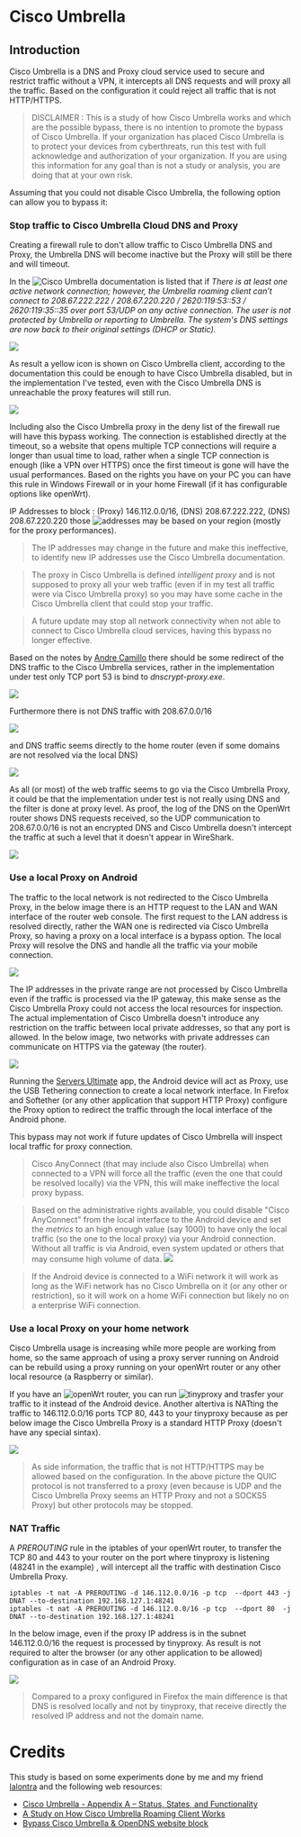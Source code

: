 # Cisco Umbrella

## Introduction

Cisco Umbrella is a DNS and Proxy cloud service used to secure and restrict traffic without a VPN, it intercepts all DNS requests and will proxy all the traffic. Based on the configuration it could reject all traffic that is not HTTP/HTTPS.

> DISCLAIMER : This is a study of how Cisco Umbrella works and which are the possible bypass, there is no intention to promote the bypass of Cisco Umbrella. If your organization has placed Cisco Umbrella is to protect your devices from cyberthreats, run this test with full acknowledge and authorization of your organization. 
> If you are using this information for any goal than is not a study or analysis, you are doing that at your own risk. 

Assuming that you could not disable Cisco Umbrella, the following option can allow you to bypass it:

### Stop traffic to Cisco Umbrella Cloud DNS and Proxy

Creating a firewall rule to don't allow traffic to Cisco Umbrella DNS and Proxy, the Umbrella DNS will become inactive but the Proxy will still be there and will timeout. 

In the ![Cisco Umbrella documentation](https://docs.umbrella.com/deployment-umbrella/docs/appx-a-status-and-functionality) is listed that if *There is at least one active network connection; however, the Umbrella roaming client can’t connect to 208.67.222.222 / 208.67.220.220 / 2620:119:53::53 / 2620:119:35::35 over port 53/UDP on any active connection. The user is not protected by Umbrella or reporting to Umbrella. The system's DNS settings are now back to their original settings (DHCP or Static).*

![](https://raw.githubusercontent.com/plinioseniore/cisco-umbrella-bypass/main/img/cisco_umbrella_status.PNG)

As result a yellow icon is shown on Cisco Umbrella client, according to the documentation this could be enough to have Cisco Umbrella disabled, but in the implementation I've tested, even with the Cisco Umbrella DNS is unreachable the proxy features will still run.

![](https://raw.githubusercontent.com/plinioseniore/cisco-umbrella-bypass/main/img/cisco_umbrella_dns_disabled.png)

Including also the Cisco Umbrella proxy in the deny list of the firewall rue will have this bypass working. The connection is established directly at the timeout, so a website that opens multiple TCP connections will require a longer than usual time to load, rather when a single TCP connection is enough (like a VPN over HTTPS) once the first timeout is gone will have the usual performances.
Based on the rights you have on your PC you can have this rule in Windows Firewall or in your home Firewall (if it has configurable options like openWrt).

IP Addresses to block : (Proxy) 146.112.0.0/16, (DNS) 208.67.222.222, (DNS) 208.67.220.220 those ![addresses](https://support.umbrella.com/hc/en-us/articles/230563527-Using-Umbrella-with-an-HTTP-proxy) may be based on your region (mostly for the proxy performances).

> The IP addresses may change in the future and make this ineffective, to identify new IP addresses use the Cisco Umbrella documentation.

> The proxy in Cisco Umbrella is defined *intelligent proxy* and is not supposed to proxy all your web traffic (even if in my test all traffic were via Cisco Umbrella proxy) so you may have some cache in the Cisco Umbrella client that could stop your traffic.

> A future update may stop all network connectivity when not able to connect to Cisco Umbrella cloud services, having this bypass no longer effective.

Based on the notes by [Andre Camillo](https://medium.com/swlh/a-study-on-how-cisco-umbrella-roaming-client-works-f3cd552c7112) there should be some redirect of the DNS traffic to the Cisco Umbrella services, rather in the implementation under test only TCP port 53 is bind to *dnscrypt-proxy.exe*.

![](https://github.com/plinioseniore/cisco-umbrella-bypass/blob/main/img/netstat.png?raw=true)

Furthermore there is not DNS traffic with 208.67.0.0/16

![](https://raw.githubusercontent.com/plinioseniore/cisco-umbrella-bypass/main/img/udp_probe.PNG)

and DNS traffic seems directly to the home router (even if some domains are not resolved via the local DNS)

![](https://raw.githubusercontent.com/plinioseniore/cisco-umbrella-bypass/main/img/dcs_requestes.PNG)

As all (or most) of the web traffic seems to go via the Cisco Umbrella Proxy, it could be that the implementation under test is not really using DNS and the filter is done at proxy level. As proof, the log of the DNS on the OpenWrt router shows DNS requests received, so the UDP communication to 208.67.0.0/16 is not an encrypted DNS and Cisco Umbrella doesn't intercept the traffic at such a level that it doesn't appear in WireShark.

![](https://raw.githubusercontent.com/plinioseniore/cisco-umbrella-bypass/main/img/openwrt_dns_log.PNG)


### Use a local Proxy on Android

The traffic to the local network is not redirected to the Cisco Umbrella Proxy, in the below image there is an HTTP request to the LAN and WAN interface of the router web console. The first request to the LAN address is resolved directly, rather the WAN one is redirected via Cisco Umbrella Proxy, so having a proxy on a local interface is a bypass option. The local Proxy will resolve the DNS and handle all the traffic via your mobile connection.

![](https://raw.githubusercontent.com/plinioseniore/cisco-umbrella-bypass/main/img/http_to_router_lan_wan_interface.png)

The IP addresses in the private range are not processed by Cisco Umbrella even if the traffic is processed via the IP gateway, this make sense as the Cisco Umbrella Proxy could not access the local resources for inspection. The actual implementation of Cisco Umbrella doesn't introduce any restriction on the traffic between local private addresses, so that any port is allowed. In the below image, two networks with private addresses can communicate on HTTPS via the gateway (the router).

![](https://raw.githubusercontent.com/plinioseniore/cisco-umbrella-bypass/main/img/local_address_multihop.png)

Running the [Servers Ultimate](https://www.google.com/search?client=firefox-b-d&q=servers+ultimate) app, the Android device will act as Proxy, use the USB Tethering connection to create a local network interface. In Firefox and Softether (or any other application that support HTTP Proxy) configure the Proxy option to redirect the traffic through the local interface of the Android phone.

This bypass may not work if future updates of Cisco Umbrella will inspect local traffic for proxy connection.

> Cisco AnyConnect (that may include also Cisco Umbrella) when connected to a VPN will force all the traffic (even the one that could be resolved locally) via the VPN, this will make ineffective the local proxy bypass.

> Based on the administrative rights available, you could disable "Cisco AnyConnect" from the local interface to the Android device and set the *metrics* to an high enough value (say 1000) to have only the local traffic (so the one to the local proxy) via your Android connection. Without all traffic is via Android, even system updated or others that may consume high volume of data.
> ![](https://raw.githubusercontent.com/plinioseniore/cisco-umbrella-bypass/main/img/tethering_interface_settings.PNG)

> If the Android device is connected to a WiFi network it will work as long as the WiFi network has no Cisco Umbrella on it (or any other or restriction), so it will work on a home WiFi connection but likely no on a enterprise WiFi connection.

### Use a local Proxy on your home network

Cisco Umbrella usage is increasing while more people are working from home, so the same approach of using a proxy server running on Android can be rebuild using a proxy running on your openWrt router or any other local resource (a Raspberry or similar).

If you have an ![openWrt](https://openwrt.org/) router, you can run ![tinyproxy](http://tinyproxy.github.io/) and trasfer your traffic to it instead of the Android device. Another altertiva is NATting the traffic to 146.112.0.0/16 ports TCP 80, 443 to your tinyproxy because as per below image the Cisco Umbrella Proxy is a standard HTTP Proxy (doesn't have any special sintax).

![](https://raw.githubusercontent.com/plinioseniore/cisco-umbrella-bypass/main/img/cisco_umbrella_proxy_443.PNG)

> As side information, the traffic that is not HTTP/HTTPS may be allowed based on the configuration. In the above picture the QUIC protocol is not transferred to a proxy (even because is UDP and the Cisco Umbrella Proxy seems an HTTP Proxy and not a SOCKS5 Proxy) but other protocols may be stopped.

### NAT Traffic

A *PREROUTING* rule in the iptables of your openWrt router, to transfer the TCP 80 and 443 to your router on the port where tinyproxy is listening (48241 in the example) , will intercept all the traffic with destination Cisco Umbrella Proxy.

```
iptables -t nat -A PREROUTING -d 146.112.0.0/16 -p tcp  --dport 443 -j DNAT --to-destination 192.168.127.1:48241
iptables -t nat -A PREROUTING -d 146.112.0.0/16 -p tcp  --dport 80  -j DNAT --to-destination 192.168.127.1:48241
```

In the below image, even if the proxy IP address is in the subnet 146.112.0.0/16 the request is processed by tinyproxy. As result is not required to alter the browser (or any other application to be allowed) configuration as in case of an Android Proxy.

![](https://raw.githubusercontent.com/plinioseniore/cisco-umbrella-bypass/main/img/cisco_umbrella_forwarding_tinyproxy.PNG)

> Compared to a proxy configured in Firefox the main difference is that DNS is resolved locally and not by tinyproxy, that receive directly the resolved IP address and not the domain name.

# Credits

This study is based on some experiments done by me and my friend [lalontra]() and the following web resources:

- [Cisco Umbrella - Appendix A – Status, States, and Functionality](https://docs.umbrella.com/deployment-umbrella/docs/appx-a-status-and-functionality)
- [A Study on How Cisco Umbrella Roaming Client Works](https://medium.com/swlh/a-study-on-how-cisco-umbrella-roaming-client-works-f3cd552c7112)
- [Bypass Cisco Umbrella & OpenDNS website block](https://www.youtube.com/watch?v=SbN2Nzzy59Q)
